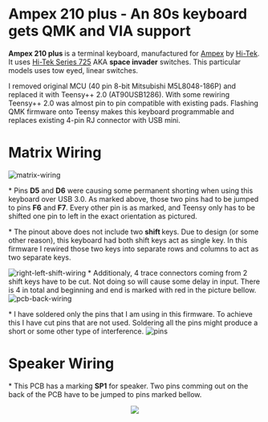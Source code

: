 
# <b> Ampex 210 plus </b> - An 80s keyboard gets QMK and VIA support 

<!--![ampex-210-plus-qmk](https://github.com/vuckale/)-->

<!--*A short description of the keyboard/project*-->
<b> Ampex 210 plus </b> is a terminal keyboard, manufactured for [Ampex](https://en.wikipedia.org/wiki/Ampex) by [Hi-Tek](https://deskthority.net/wiki/Hi-Tek_Corporation). It uses [Hi-Tek Series 725](https://deskthority.net/wiki/Hi-Tek_Series_725) AKA <b> space invader</b> switches. This particular models uses tow eyed, linear switches.

I removed original MCU (40 pin 8-bit Mitsubishi M5L8048-186P) and replaced it with Teensy++ 2.0 (AT90USB1286). With some rewiring Teensy++ 2.0 was almost pin to pin compatible with existing pads. Flashing QMK firmware onto Teensy makes this keyboard programmable and replaces existing 4-pin RJ connector with USB mini. 

# Matrix Wiring
![matrix-wiring](https://github.com/vuckale/ampex-210-plus-qmk/blob/main/docs/wiring.png?raw=true)

&ast; Pins <b>D5</b> and <b>D6</b> were causing some permanent shorting when using this keyboard over USB 3.0. As marked above, those two pins had to be jumped to pins <b>F6</b> and <b>F7</b>. Every other pin is as marked, and Teensy only has to be shifted one pin to left in the exact orientation as pictured.

&ast; The pinout above does not include two <b> shift </b> keys. Due to design (or some other reason), this keyboard had both shift keys act as single key. In this firmware I rewired those two keys into separate rows and columns to act as two separate keys. 

![right-left-shift-wiring](https://github.com/vuckale/ampex-210-plus-qmk/blob/main/docs/left-right-shift-wiring.png?raw=true)
&ast; Additionaly, 4 trace connectors coming from 2 shift keys have to be cut. Not doing so will cause some delay in input. There is 4 in total and beginning and end is marked with red in the picture bellow.
![pcb-back-wiring](https://github.com/vuckale/ampex-210-plus-qmk/blob/main/docs/pcb-back-shift-wiring.png?raw=true)

&ast; I have soldered only the pins that I am using in this firmware. To achieve this I have cut pins that are not used. Soldering all the pins might produce a short or some other type of interference. 
![pins](https://github.com/vuckale/ampex-210-plus-qmk/blob/main/docs/pins.png?raw=true)

# Speaker Wiring
&ast; This PCB has a marking <b>SP1</b> for speaker. Two pins comming out on the back of the PCB have to be jumped to pins marked bellow.
<p align="center">
  <img src="https://github.com/vuckale/ampex-210-plus-qmk/blob/main/docs/speaker-wiring.png?raw=true" />
</p>
<!--* Keyboard Maintainer: [vuckale](https://github.com/yourusername)
* Hardware Supported: Teensy++ 2.0 USB based microcontroller
* Hardware Availability: *Links to where you can find this hardware*-->

<!--Make example for this keyboard (after setting up your build environment):

    make compaq-mx-11800:default

Flashing example for this keyboard:i

    make compaq-mx-11800:default:flash

or for VIA support:
    
    make compaq-mx-11800:via:flash

<!--See the [build environment setup](https://docs.qmk.fm/#/getting_started_build_tools) and the [make instructions](https://docs.qmk.fm/#/getting_started_make_guide) for more information. Brand new to QMK? Start with our [Complete Newbs Guide](https://docs.qmk.fm/#/newbs).-->
